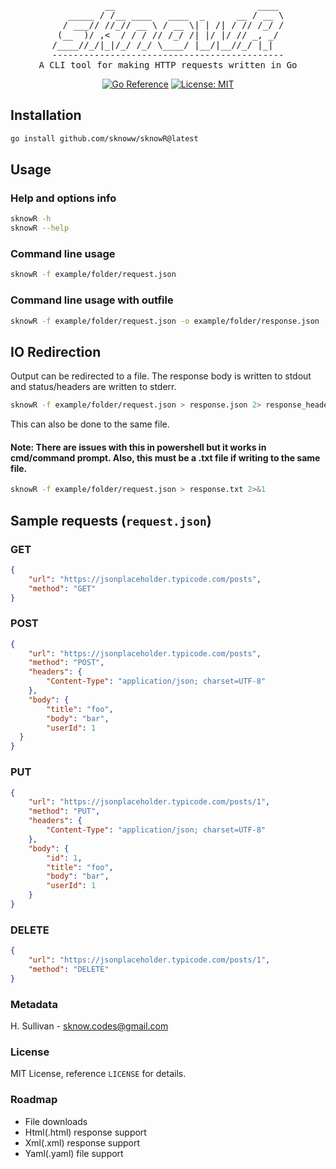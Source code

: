 <div align="center">
<pre>
          __                           ____ 
   _____ / /__ ____   ____  _      __ / __ \
  / ___// //_// __ \ / __ \| | /| / // /_/ /
 (__  )/ ,<  / / / // /_/ /| |/ |/ // _, _/ 
/____//_/|_|/_/ /_/ \____/ |__/|__//_/ |_|  
--------------------------------------------
A CLI tool for making HTTP requests written in Go
</pre>

[![Go Reference](https://pkg.go.dev/badge/github.com/sknoww/sknowR@latest.svg)](https://pkg.go.dev/github.com/sknoww/sknowR) [![License: MIT](https://img.shields.io/badge/License-MIT-yellow.svg)](https://opensource.org/licenses/MIT)

</div>

## Installation

```sh
go install github.com/sknoww/sknowR@latest
```

## Usage
### Help and options info
```sh
sknowR -h
sknowR --help
```

### Command line usage
```sh
sknowR -f example/folder/request.json
```

### Command line usage with outfile
```sh
sknowR -f example/folder/request.json -o example/folder/response.json
```

## IO Redirection
Output can be redirected to a file. The response body is written to stdout and status/headers are written to stderr. 
```sh
sknowR -f example/folder/request.json > response.json 2> response_headers.json
```
This can also be done to the same file.

#### Note: There are issues with this in powershell but it works in cmd/command prompt. Also, this must be a .txt file if writing to the same file.
```sh
sknowR -f example/folder/request.json > response.txt 2>&1
```

## Sample requests (`request.json`)

### GET
```json
{
    "url": "https://jsonplaceholder.typicode.com/posts",
    "method": "GET"
}
 ```

### POST
```json
{
    "url": "https://jsonplaceholder.typicode.com/posts",
    "method": "POST",
    "headers": {
        "Content-Type": "application/json; charset=UTF-8"
    },
    "body": {
        "title": "foo",
        "body": "bar",
        "userId": 1
  }
}
 ```

### PUT
```json
{
    "url": "https://jsonplaceholder.typicode.com/posts/1",
    "method": "PUT",
    "headers": {
        "Content-Type": "application/json; charset=UTF-8"
    },
    "body": {
        "id": 1,
        "title": "foo",
        "body": "bar",
        "userId": 1
    }
}
 ```

### DELETE
```json
{
    "url": "https://jsonplaceholder.typicode.com/posts/1",
    "method": "DELETE"
}
 ```

### Metadata
H. Sullivan - sknow.codes@gmail.com

### License
MIT License, reference `LICENSE` for details.

### Roadmap
- File downloads
- Html(.html) response support
- Xml(.xml) response support
- Yaml(.yaml) file support
